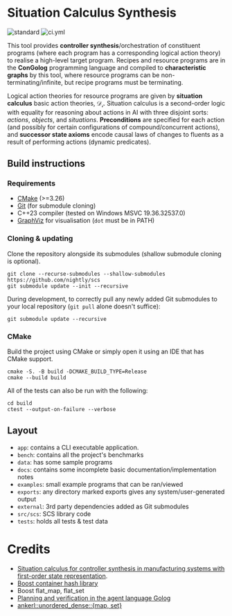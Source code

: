 # Situation Calculus Synthesis
![standard](https://img.shields.io/badge/c%2B%2B-23-blue.svg)
![ci.yml](https://github.com/nightly/scs/actions/workflows/ci.yml/badge.svg)

This tool provides **controller synthesis**/orchestration of constituent programs (where each program has a corresponding logical action theory) to realise a high-level target program. Recipes and resource programs are in the **ConGolog** programming language and compiled to **characteristic graphs** by this tool, where resource programs can be non-terminating/infinite, but recipe programs must be terminating. 

Logical action theories for resource programs are given by **situation calculus** basic action theories, $\mathcal{D_i}$. Situation calculus is a second-order logic with equality for reasoning about actions in AI with three disjoint sorts: *actions*, *objects*, and *situations*. **Preconditions** are specified for each action (and possibly for certain configurations of compound/concurrent actions), and **successor state axioms** encode causal laws of changes to fluents as a result of performing actions (dynamic predicates).

## Build instructions
### Requirements
- [CMake](https://cmake.org/) (>=3.26)
- [Git](https://git-scm.com/) (for submodule cloning)
- C++23 compiler (tested on Windows MSVC 19.36.32537.0)
- [GraphViz](https://graphviz.org/) for visualisation (`dot` must be in PATH)

### Cloning & updating
Clone the repository alongside its submodules (shallow submodule cloning is optional).
```
git clone --recurse-submodules --shallow-submodules https://github.com/nightly/scs
git submodule update --init --recursive
```

During development, to correctly pull any newly added Git submodules to your local repository (`git pull` alone doesn't suffice):
```
git submodule update --recursive
```

### CMake
Build the project using CMake or simply open it using an IDE that has CMake support.
```
cmake -S. -B build -DCMAKE_BUILD_TYPE=Release
cmake --build build
```

All of the tests can also be run with the following:
```
cd build
ctest --output-on-failure --verbose
```

## Layout 
- `app`: contains a CLI executable application.
- `bench`: contains all the project's benchmarks
- `data`: has some sample programs
- `docs`: contains some incomplete basic documentation/implementation notes
- `examples`: small example programs that can be ran/viewed
- `exports`: any directory marked exports gives any system/user-generated output
- `external`: 3rd party dependencies added as Git submodules
- `src/scs`: SCS library code
- `tests`: holds all tests & test data

# Credits
- [Situation calculus for controller synthesis in manufacturing systems with first-order state representation](https://www.sciencedirect.com/science/article/abs/pii/S0004370221001491). 
- [Boost container hash library](https://github.com/boostorg/container_hash)
- Boost flat_map, flat_set
- [Planning and verification in the agent language Golog](https://publications.rwth-aachen.de/record/229059)
- [ankerl::unordered_dense::{map, set}](https://github.com/martinus/unordered_dense)